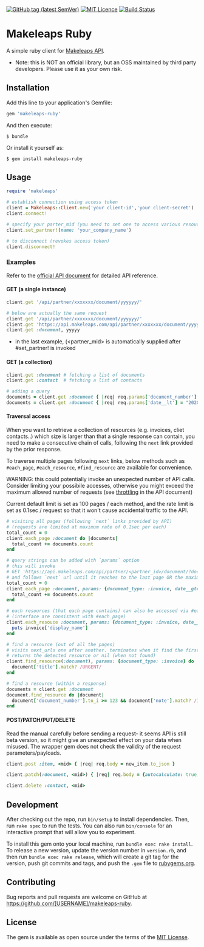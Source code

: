 [![GitHub tag (latest SemVer)](https://img.shields.io/github/tag/zeals-co-ltd/makeleaps-ruby.svg?color=green&style=plastic)](https://img.shields.io/github/tag/zeals-co-ltd/makeleaps-ruby.svg?color=green&style=plastic)
[![MIT Licence](https://img.shields.io/github/license/zeals-co-ltd/makeleaps-ruby.svg?style=plastic)](https://img.shields.io/github/license/zeals-co-ltd/makeleaps-ruby.svg?style=plastic)
[![Build Status](https://img.shields.io/travis/com/zeals-co-ltd/makeleaps-ruby/master.svg?style=plastic)](https://img.shields.io/travis/com/zeals-co-ltd/makeleaps-ruby/master.svg?style=plastic)

# Makeleaps Ruby

A simple ruby client for [Makeleaps API](https://app.makeleaps.com/api/docs/).

* Note: this is NOT an official library, but an OSS maintained by third party developers. Please use it as your own risk.

## Installation

Add this line to your application's Gemfile:

```ruby
gem 'makeleaps-ruby'
```

And then execute:

    $ bundle

Or install it yourself as:

    $ gem install makeleaps-ruby

## Usage

```ruby
require 'makeleaps'

# establish connection using access token
client = Makeleaps::Client.new('your client-id','your client-secret')
client.connect!

# specify your parter_mid (you need to set one to access various resouces)
client.set_partner!(name: 'your_company_name')

# to disconnect (revokes access token)
client.disconnect!
```

### Examples

Refer to the [official API document](https://app.makeleaps.com/api/docs/) for detailed API reference.

#### GET (a single instance)

```ruby
client.get '/api/partner/xxxxxxx/document/yyyyyy/'

# below are actually the same request
client.get '/api/partner/xxxxxxx/document/yyyyyy/'                          # direct access (path)
client.get 'https://api.makeleaps.com/api/partner/xxxxxxx/document/yyyyyy/' # direct access (full url)
client.get :document, yyyyy                                                 # endpoints can also be referred as symbols
```
* in the last example, (<partner_mid> is automatically supplied after #set_partner! is invoked

#### GET (a collection)

```ruby
client.get :document # fetching a list of documents
client.get :contact  # fetching a list of contacts

# adding a query
documents = client.get :document { |req| req.params['document_number'] = "1000" }
documents = client.get :document { |req| req.params['date__lt'] = "2020-01-30" }
```

#### Traversal access
When you want to retrieve a collection of resources (e.g. invoices, cliet contacts..) which size is larger than that a single response can contain, you need to make a consecutive chain of calls, following the `next` link provided by the prior response.

To traverse multiple pages following `next` links, below methods such as `#each_page`, `#each_resource`, `#find_resource` are available for convenience.

WARNING: this could potentially invoke an unexpected number of API calls. Consider limiting your possibile accesses, otherwise you might exceed the maximum allowed number of requests (see [throttling](https://app.makeleaps.com/api/docs/) in the API document)

Current default limit is set as 100 pages / each method, and the rate limit is set as 0.1sec / request so that it won't cause accidental traffic to the API.

```ruby
# visiting all pages (following `next` links provided by API)
# (requests are limited at maximum rate of 0.1sec per each)
total_count = 0
client.each_page :document do |documents|
  total_count += documents.count
end

# query strings can be added with `params` option
# this will invoke
# GET 'https://api.makeleaps.com/api/partner/<partner_id>/document/?document_type=invoice&&date__gte=2019-01-01&&date__lt=2019-04-01'
# and follows `next` url until it reaches to the last page OR the maximum limit page (default 100)
total_count = 0
client.each_page :document, params: {document_type: :invoice, date__gte: '2019-01-01', date__lt: '2019-04-01'} do |documents|
  total_count += documents.count
end

# each resources (that each page contains) can also be accessed via #each_resource
# (interface are consistent with #each_page)
client.each_resouce :document, params: {document_type: :invoice, date__gte: '2019-01-01', date__lt: '2019-04-01'} do |invoice|
  puts invoice['display_name']
end

# find a resource (out of all the pages)
# visits next_urls one after another. terminates when it find the first resource (with whivh the given block evaluates as true), or when it reaches to one of either the last page OR the max page (default 100)
# returns the detected resource or nil (when not found)
client.find_resource(:document), params: {document_type: :invoice} do |document|
  document['title'].match? /URGENT/
end

# find a resource (within a response)
documents = client.get :document
document.find_resource do |document|
  document['document_number'].to_i >= 123 && document['note'].match? /IMPORTANT/
end
```

#### POST/PATCH/PUT/DELETE

Read the manual carefully before sending a request- it seems API is still beta version, so it might give an unexpected effect on your data when misused. The wrapper gem does not check the validity of the request parameters/payloads.

```ruby
client.post :item, <mid> { |req| req.body = new_item.to_json }

client.patch(:document, <mid>) { |req| req.body = {autocalculate: true, lineitems: updated_items}.to_json }

client.delete :contact, <mid>
```

## Development

After checking out the repo, run `bin/setup` to install dependencies. Then, run `rake spec` to run the tests. You can also run `bin/console` for an interactive prompt that will allow you to experiment.

To install this gem onto your local machine, run `bundle exec rake install`. To release a new version, update the version number in `version.rb`, and then run `bundle exec rake release`, which will create a git tag for the version, push git commits and tags, and push the `.gem` file to [rubygems.org](https://rubygems.org).

## Contributing

Bug reports and pull requests are welcome on GitHub at https://github.com/[USERNAME]/makeleaps-ruby.

## License

The gem is available as open source under the terms of the [MIT License](https://opensource.org/licenses/MIT).
